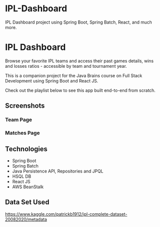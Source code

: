 # IPL-Dashboard
IPL Dashboard project using Spring Boot, Spring Batch, React, and much more.
# IPL Dashboard

Browse your favorite IPL teams and access their past games details, wins and losses ratios - accessible by team and tournament year.

This is a companion project for the Java Brains course on Full Stack Development using Spring Boot and React JS.

Check out the playlist below to see this app built end-to-end from scratch.


## Screenshots

### Team Page



### Matches Page



## Technologies

* Spring Boot
* Spring Batch
* Java Persistence API, Repositories and JPQL
* HSQL DB
* React JS
* AWS BeanStalk

## Data Set Used
https://www.kaggle.com/patrickb1912/ipl-complete-dataset-20082020/metadata



